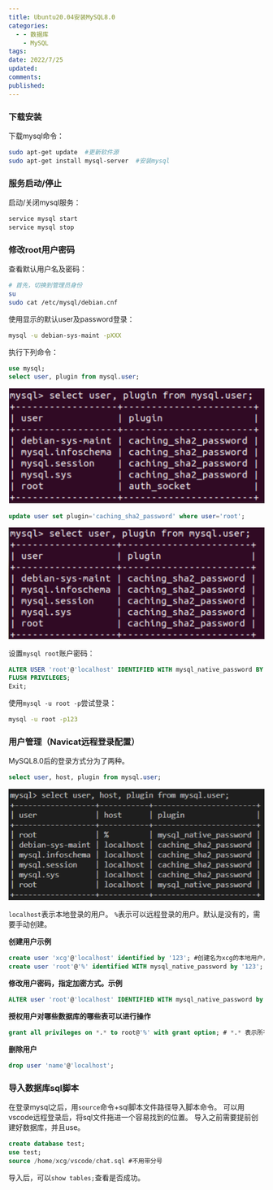 ```yaml
---
title: Ubuntu20.04安装MySQL8.0
categories:
  - - 数据库
    - MySQL
tags: 
date: 2022/7/25
updated: 
comments: 
published:
---
```


### 下载安装

下载mysql命令：

```bash
sudo apt-get update  #更新软件源
sudo apt-get install mysql-server  #安装mysql
```

### 服务启动/停止

启动/关闭mysql服务：

```bash
service mysql start
service mysql stop
```

### 修改root用户密码

查看默认用户名及密码：

```bash
# 首先，切换到管理员身份
su
sudo cat /etc/mysql/debian.cnf
```

使用显示的默认user及password登录：

```bash
mysql -u debian-sys-maint -pXXX
```

执行下列命令：

```sql
use mysql;
select user, plugin from mysql.user;
```

![image-20220724225357816](../../images/Ubuntu20.04安装MySQL8.0/image-20220724225357816.png)

```sql
update user set plugin='caching_sha2_password' where user='root';
```

![image-20220724225327069](../../images/Ubuntu20.04安装MySQL8.0/image-20220724225327069.png)

设置`mysql root`账户密码：

```sql
ALTER USER 'root'@'localhost' IDENTIFIED WITH mysql_native_password BY '123';
FLUSH PRIVILEGES;
Exit;
```

使用`mysql -u root -p`尝试登录：

```bash
mysql -u root -p123
```

### 用户管理（Navicat远程登录配置）

MySQL8.0后的登录方式分为了两种。

```sql
select user, host, plugin from mysql.user;
```

![image-20220724225534065](../../images/Ubuntu20.04安装MySQL8.0/image-20220724225534065.png)

`localhost`表示本地登录的用户。
`%`表示可以远程登录的用户。默认是没有的，需要手动创建。

**创建用户示例**

```sql
create user 'xcg'@'localhost' identified by '123'; #创建名为xcg的本地用户，密码为123
create user 'root'@'%' identified WITH mysql_native_password by '123'; #创建名为root的远程用户，密码为123，指定加密方式。
```

**修改用户密码，指定加密方式。示例**

```sql
ALTER user 'root'@'localhost' IDENTIFIED WITH mysql_native_password by '123456';
```

**授权用户对哪些数据库的哪些表可以进行操作**

```sql
grant all privileges on *.* to root@'%' with grant option; # *.* 表示所有数据库的所有表
```

**删除用户**

```sql
drop user 'name'@'localhost';
```

### 导入数据库sql脚本

在登录mysql之后，用`source`命令+sql脚本文件路径导入脚本命令。
可以用vscode远程登录后，将sql文件拖进一个容易找到的位置。
导入之前需要提前创建好数据库，并且use。

```sql
create database test;
use test;
source /home/xcg/vscode/chat.sql #不用带分号
```

导入后，可以`show tables;`查看是否成功。